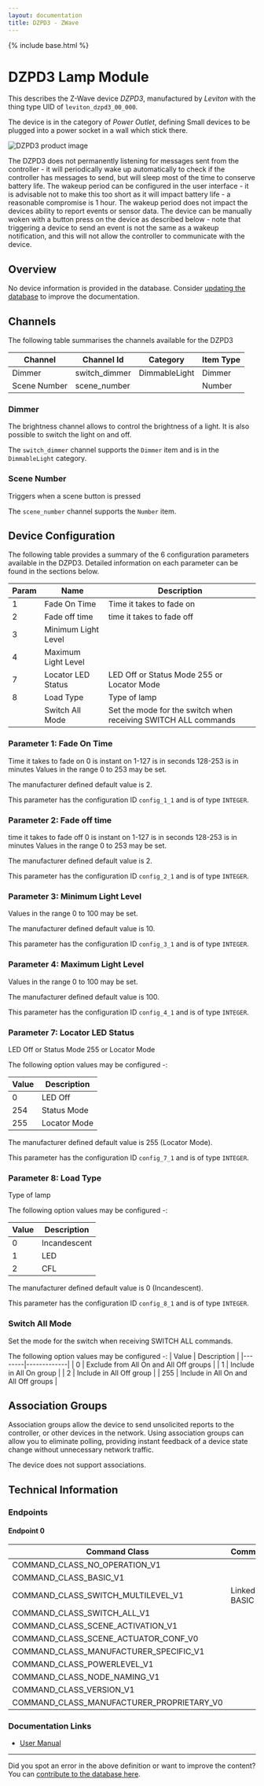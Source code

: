 ```yaml
---
layout: documentation
title: DZPD3 - ZWave
---
```


{% include base.html %}

# DZPD3 Lamp Module
This describes the Z-Wave device *DZPD3*, manufactured by *Leviton* with the thing type UID of ```leviton_dzpd3_00_000```.

The device is in the category of *Power Outlet*, defining Small devices to be plugged into a power socket in a wall which stick there.

<img src="http://www.cd-jackson.com/zwave_device_uploads/322/322_default.jpg" alt="DZPD3 product image">


The DZPD3 does not permanently listening for messages sent from the controller - it will periodically wake up automatically to check if the controller has messages to send, but will sleep most of the time to conserve battery life. The wakeup period can be configured in the user interface - it is advisable not to make this too short as it will impact battery life - a reasonable compromise is 1 hour. The wakeup period does not impact the devices ability to report events or sensor data. The device can be manually woken with a button press on the device as described below - note that triggering a device to send an event is not the same as a wakeup notification, and this will not allow the controller to communicate with the device.

## Overview

No device information is provided in the database. Consider [updating the database](http://www.cd-jackson.com/index.php/zwave/zwave-device-database/zwave-device-list/devicesummary/322) to improve the documentation.

## Channels

The following table summarises the channels available for the DZPD3

| Channel | Channel Id | Category | Item Type |
|---------|------------|----------|-----------|
| Dimmer | switch_dimmer | DimmableLight | Dimmer | 
| Scene Number | scene_number |  | Number | 

### Dimmer

The brightness channel allows to control the brightness of a light.
            It is also possible to switch the light on and off.
        

The ```switch_dimmer``` channel supports the ```Dimmer``` item and is in the ```DimmableLight``` category.

### Scene Number

Triggers when a scene button is pressed

The ```scene_number``` channel supports the ```Number``` item.



## Device Configuration

The following table provides a summary of the 6 configuration parameters available in the DZPD3.
Detailed information on each parameter can be found in the sections below.

| Param | Name  | Description |
|-------|-------|-------------|
| 1 | Fade On Time | Time it takes to fade on |
| 2 | Fade off time | time it takes to fade off |
| 3 | Minimum Light Level |  |
| 4 | Maximum Light Level |  |
| 7 | Locator LED Status | LED Off or Status Mode 255 or Locator Mode |
| 8 | Load Type | Type of lamp |
|  | Switch All Mode | Set the mode for the switch when receiving SWITCH ALL commands |

### Parameter 1: Fade On Time

Time it takes to fade on
0 is instant on 1-127 is in seconds 128-253 is in minutes
Values in the range 0 to 253 may be set.

The manufacturer defined default value is 2.

This parameter has the configuration ID ```config_1_1``` and is of type ```INTEGER```.


### Parameter 2: Fade off time

time it takes to fade off
0 is instant on 1-127 is in seconds 128-253 is in minutes
Values in the range 0 to 253 may be set.

The manufacturer defined default value is 2.

This parameter has the configuration ID ```config_2_1``` and is of type ```INTEGER```.


### Parameter 3: Minimum Light Level



Values in the range 0 to 100 may be set.

The manufacturer defined default value is 10.

This parameter has the configuration ID ```config_3_1``` and is of type ```INTEGER```.


### Parameter 4: Maximum Light Level



Values in the range 0 to 100 may be set.

The manufacturer defined default value is 100.

This parameter has the configuration ID ```config_4_1``` and is of type ```INTEGER```.


### Parameter 7: Locator LED Status

LED Off or Status Mode 255 or Locator Mode

The following option values may be configured -:

| Value  | Description |
|--------|-------------|
| 0 | LED Off |
| 254 | Status Mode |
| 255 | Locator Mode |

The manufacturer defined default value is 255 (Locator Mode).

This parameter has the configuration ID ```config_7_1``` and is of type ```INTEGER```.


### Parameter 8: Load Type

Type of lamp

The following option values may be configured -:

| Value  | Description |
|--------|-------------|
| 0 | Incandescent |
| 1 | LED |
| 2 | CFL |

The manufacturer defined default value is 0 (Incandescent).

This parameter has the configuration ID ```config_8_1``` and is of type ```INTEGER```.

### Switch All Mode

Set the mode for the switch when receiving SWITCH ALL commands.

The following option values may be configured -:
| Value  | Description |
|--------|-------------|
| 0 | Exclude from All On and All Off groups |
| 1 | Include in All On group |
| 2 | Include in All Off group |
| 255 | Include in All On and All Off groups |


## Association Groups

Association groups allow the device to send unsolicited reports to the controller, or other devices in the network. Using association groups can allow you to eliminate polling, providing instant feedback of a device state change without unnecessary network traffic.

The device does not support associations.
## Technical Information

### Endpoints

#### Endpoint 0

| Command Class | Comment |
|---------------|---------|
| COMMAND_CLASS_NO_OPERATION_V1| |
| COMMAND_CLASS_BASIC_V1| |
| COMMAND_CLASS_SWITCH_MULTILEVEL_V1| Linked to BASIC|
| COMMAND_CLASS_SWITCH_ALL_V1| |
| COMMAND_CLASS_SCENE_ACTIVATION_V1| |
| COMMAND_CLASS_SCENE_ACTUATOR_CONF_V0| |
| COMMAND_CLASS_MANUFACTURER_SPECIFIC_V1| |
| COMMAND_CLASS_POWERLEVEL_V1| |
| COMMAND_CLASS_NODE_NAMING_V1| |
| COMMAND_CLASS_VERSION_V1| |
| COMMAND_CLASS_MANUFACTURER_PROPRIETARY_V0| |

### Documentation Links

* [User Manual](http://www.cd-jackson.com/zwave_device_uploads/322/DI-000-DZPD3-02B-W.pdf)

---

Did you spot an error in the above definition or want to improve the content?
You can [contribute to the database here](http://www.cd-jackson.com/index.php/zwave/zwave-device-database/zwave-device-list/devicesummary/322).
